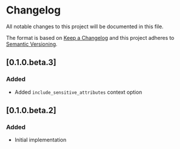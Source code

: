 # Changelog
All notable changes to this project will be documented in this file.

The format is based on [Keep a Changelog](http://keepachangelog.com/en/1.0.0/)
and this project adheres to [Semantic Versioning](http://semver.org/spec/v2.0.0.html).

## [0.1.0.beta.3]
### Added
- Added `include_sensitive_attributes` context option

## [0.1.0.beta.2]
### Added
- Initial implementation
